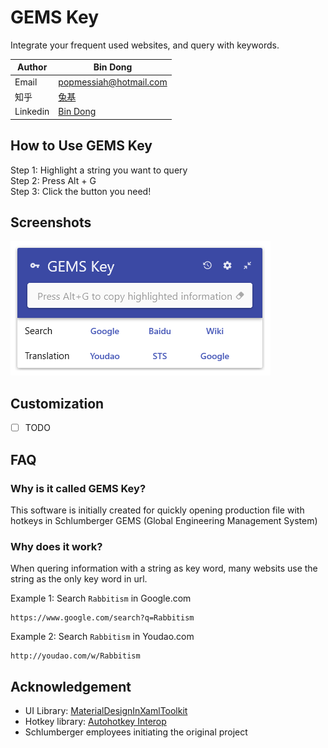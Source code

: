 # GEMS Key
Integrate your frequent used websites, and query with keywords.<br>

|Author|Bin Dong
|---|---
|Email|popmessiah@hotmail.com
|知乎|[兔基](https://www.zhihu.com/people/rabbitism/activities)
|Linkedin|[Bin Dong](https://www.linkedin.com/in/bin-dong-48272336/)

## How to Use GEMS Key
Step 1: Highlight a string you want to query<br>
Step 2: Press Alt + G<br>
Step 3: Click the button you need!

## Screenshots
![](https://github.com/rabbitism/GEMS-Key/blob/master/WebResources/Screenshot1.png)

## Customization
- [ ] TODO

## FAQ
### Why is it called GEMS Key?
This software is initially created for quickly opening production file with hotkeys in Schlumberger GEMS (Global Engineering Management System)

### Why does it work?
When quering information with a string as key word, many websits use the string as the only key word in url. 

Example 1: Search `Rabbitism` in Google.com

	https://www.google.com/search?q=Rabbitism

Example 2: Search `Rabbitism` in Youdao.com

	http://youdao.com/w/Rabbitism

## Acknowledgement
* UI Library: [MaterialDesignInXamlToolkit](https://github.com/ButchersBoy/MaterialDesignInXamlToolkit)
* Hotkey library: [Autohotkey Interop](https://github.com/amazing-andrew/AutoHotkey.Interop)
* Schlumberger employees initiating the original project
